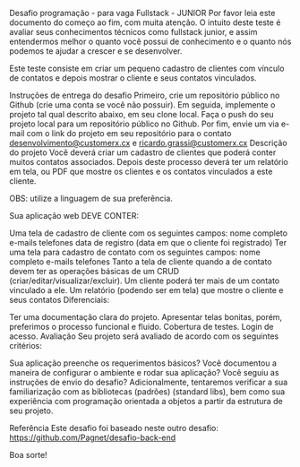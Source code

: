 Desafio programação - para vaga Fullstack - JUNIOR
Por favor leia este documento do começo ao fim, com muita atenção. O intuito deste teste é avaliar seus conhecimentos técnicos como fullstack junior, e assim entendermos melhor o quanto você possui de conhecimento e o quanto nós podemos te ajudar a crescer e se desenvolver.

Este teste consiste em criar um pequeno cadastro de clientes com vínculo de contatos e depois mostrar o cliente e seus contatos vinculados.

Instruções de entrega do desafio
Primeiro, crie um repositório público no Github (crie uma conta se você não possuir).
Em seguida, implemente o projeto tal qual descrito abaixo, em seu clone local.
Faça o push do seu projeto local para um repositório público no Github.
Por fim, envie um via e-mail com o link do projeto em seu repositório para o contato desenvolvimento@customerx.cx e ricardo.grassi@customerx.cx
Descrição do projeto
Você deverá criar um cadastro de clientes que poderá conter muitos contatos associados. Depois deste processo deverá ter um relatório em tela, ou PDF que mostre os clientes e os contatos vinculados a este cliente.

OBS: utilize a linguagem de sua preferência.

Sua aplicação web DEVE CONTER:

Uma tela de cadastro de cliente com os seguintes campos:
nome completo
e-mails
telefones
data de registro (data em que o cliente foi registrado)
Ter uma tela para cadastro de contato com os seguintes campos:
nome completo
e-mails
telefones
Tanto a tela de cliente quando a de contato devem ter as operações básicas de um CRUD (criar/editar/visualizar/excluir).
Um cliente poderá ter mais de um contato vinculado a ele.
Um relatório (podendo ser em tela) que mostre o cliente e seus contatos
Diferenciais:

Ter uma documentação clara do projeto.
Apresentar telas bonitas, porém, preferimos o processo funcional e fluido.
Cobertura de testes.
Login de acesso.
Avaliação
Seu projeto será avaliado de acordo com os seguintes critérios:

Sua aplicação preenche os requerimentos básicos?
Você documentou a maneira de configurar o ambiente e rodar sua aplicação?
Você seguiu as instruções de envio do desafio?
Adicionalmente, tentaremos verificar a sua familiarização com as bibliotecas (padrões) (standard libs), bem como sua experiência com programação orientada a objetos a partir da estrutura de seu projeto.

Referência
Este desafio foi baseado neste outro desafio: https://github.com/Pagnet/desafio-back-end

Boa sorte!